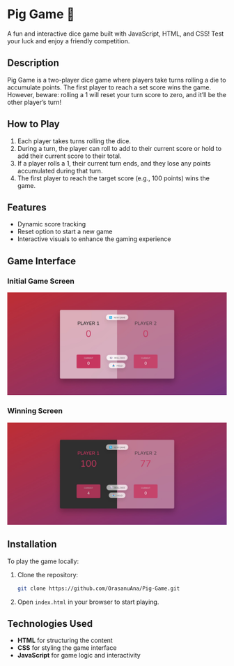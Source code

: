 # Pig Game 🎲

A fun and interactive dice game built with JavaScript, HTML, and CSS! Test your luck and enjoy a friendly competition.

## Description

Pig Game is a two-player dice game where players take turns rolling a die to accumulate points. The first player to reach a set score wins the game. However, beware: rolling a 1 will reset your turn score to zero, and it’ll be the other player’s turn!

## How to Play

1. Each player takes turns rolling the dice.
2. During a turn, the player can roll to add to their current score or hold to add their current score to their total.
3. If a player rolls a 1, their current turn ends, and they lose any points accumulated during that turn.
4. The first player to reach the target score (e.g., 100 points) wins the game.

## Features

- Dynamic score tracking
- Reset option to start a new game
- Interactive visuals to enhance the gaming experience

## Game Interface

### Initial Game Screen
![Game Interface](https://github.com/OrasanuAna/Pig-Game/blob/master/Pig%20Game%20Pictures/Pig%20Game.jpg)

### Winning Screen
![Winning Screen](https://github.com/OrasanuAna/Pig-Game/blob/master/Pig%20Game%20Pictures/Win%20Pig%20Game.jpg)

## Installation

To play the game locally:

1. Clone the repository:
   ```bash
   git clone https://github.com/OrasanuAna/Pig-Game.git
   ```
2. Open `index.html` in your browser to start playing.

## Technologies Used

- **HTML** for structuring the content
- **CSS** for styling the game interface
- **JavaScript** for game logic and interactivity
